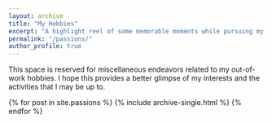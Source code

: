 ```yaml
---
layout: archive
title: "My Hobbies"
excerpt: "A highlight reel of some memorable moments while pursuing my hobbies."
permalink: "/passions/"
author_profile: true
---
```


This space is reserved for miscellaneous endeavors related to my out-of-work hobbies. I hope this provides a better glimpse of my interests and the activities that I may be up to. 

{% for post in site.passions %}
  {% include archive-single.html %}
{% endfor %}
